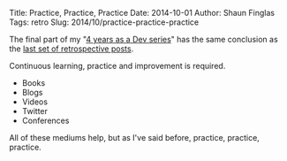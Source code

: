 Title: Practice, Practice, Practice
Date: 2014-10-01
Author: Shaun Finglas
Tags: retro
Slug: 2014/10/practice-practice-practice

The final part of my "[4 years as a Dev
series](https://blog.shaunfinglas.co.uk/2013/04/3-years-at-codeweavers.html)"
has the same conclusion as the [last set of retrospective
posts](https://blog.shaunfinglas.co.uk/2011/08/ten-things-graduate-will-experience.html).

Continuous learning, practice and improvement is required.

-   Books
-   Blogs
-   Videos
-   Twitter
-   Conferences

All of these mediums help, but as I've said before, practice, practice,
practice.
